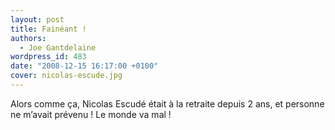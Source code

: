 ```yaml
---
layout: post
title: Fainéant !
authors:
  - Joe Gantdelaine
wordpress_id: 483
date: "2008-12-15 16:17:00 +0100"
cover: nicolas-escude.jpg
---
```


Alors comme ça, Nicolas Escudé était à la retraite depuis 2 ans, et personne ne
m’avait prévenu ! Le monde va mal !
